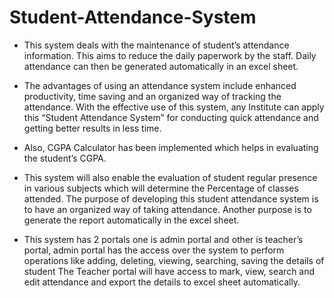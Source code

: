 # Student-Attendance-System

* This system deals with the maintenance of student’s attendance information. This aims to reduce the daily paperwork by the staff. Daily attendance can then be generated automatically in an excel sheet. 
* The advantages of using an attendance system include enhanced productivity, time saving and an organized way of tracking the attendance. With the effective use of this system, any Institute can apply this “Student Attendance System” for conducting quick attendance and getting better results in less time.
* Also, CGPA Calculator has been implemented which helps in evaluating the student’s CGPA.

* This system will also enable the evaluation of student regular presence in various subjects which will determine the Percentage of classes attended. The purpose of developing this student attendance system is to have an organized way of taking attendance. Another purpose is to generate the report automatically in the excel sheet.

* This system has 2 portals one is admin portal and other is teacher’s portal, admin portal has the access over the system to perform operations like adding, deleting, viewing, searching, saving the details of student The Teacher portal will have access to mark, view, search and edit attendance and export the details to excel sheet automatically.

